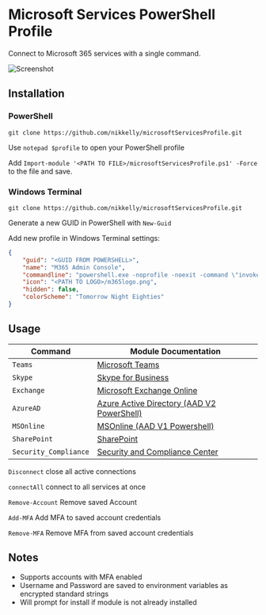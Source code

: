 # Microsoft Services PowerShell Profile

Connect to Microsoft 365 services with a single command.

![Screenshot](https://i.imgur.com/sayOzoX.png)

## Installation

### PowerShell

`git clone https://github.com/nikkelly/microsoftServicesProfile.git`

Use `notepad $profile` to open your PowerShell profile

Add `Import-module '<PATH TO FILE>/microsoftServicesProfile.ps1' -Force` to the file and save.

### Windows Terminal

`git clone https://github.com/nikkelly/microsoftServicesProfile.git`

Generate a new GUID in PowerShell with `New-Guid`

Add new profile in Windows Terminal settings:

```JSON
{
    "guid": "<GUID FROM POWERSHELL>",
    "name": "M365 Admin Console",
    "commandline": "powershell.exe -noprofile -noexit -command \"invoke-expression '. ''<PATH TO FILE>/microsoftServicesProfile.ps1''' \"",
    "icon": "<PATH TO LOGO>/m365logo.png",
    "hidden": false,
    "colorScheme": "Tomorrow Night Eighties"
}
```

## Usage

| Command               | Module Documentation                                                                                                                                               |
| --------------------- | ------------------------------------------------------------------------------------------------------------------------------------------------------------------ |
| `Teams`               | [Microsoft Teams](https://docs.microsoft.com/en-us/MicrosoftTeams/teams-powershell-overview)                                                                       |
| `Skype`               | [Skype for Business](https://docs.microsoft.com/en-us/microsoft-365/enterprise/manage-skype-for-business-online-with-microsoft-365-powershell?view=o365-worldwide) |
| `Exchange`            | [Microsoft Exchange Online](https://docs.microsoft.com/en-us/powershell/exchange/exchange-online-powershell?view=exchange-ps)                                      |
| `AzureAD`             | [Azure Active Directory (AAD V2 PowerShell)](https://docs.microsoft.com/en-us/powershell/module/azuread/?view=azureadps-2.0)                                       |
| `MSOnline`            | [MSOnline (AAD V1 Powershell)](https://docs.microsoft.com/en-us/powershell/azure/active-directory/overview?view=azureadps-1.0)                                     |
| `SharePoint`          | [SharePoint](https://docs.microsoft.com/en-us/powershell/sharepoint/sharepoint-online/introduction-sharepoint-online-management-shell?view=sharepoint-ps)          |
| `Security_Compliance` | [Security and Compliance Center](https://docs.microsoft.com/en-us/powershell/exchange/connect-to-scc-powershell?view=exchange-ps)                                  |


`Disconnect` close all active connections

`connectAll` connect to all services at once

`Remove-Account` Remove saved Account

`Add-MFA` Add MFA to saved account credentials

`Remove-MFA` Remove MFA from saved account credentials




## Notes

- Supports accounts with MFA enabled
- Username and Password are saved to environment variables as encrypted standard strings
- Will prompt for install if module is not already installed
  
